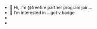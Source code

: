 - 👋 Hi, I’m @freefire partner program join...
- 👀 I’m interested in ...got v badge
- 
- 

<!---
free fire special  is a ✨ special ✨ repository because its `README.md` (this file) appears on your v badge  profile.
You can click the Preview link to take a look at your changes.for pc ic ff
--->
